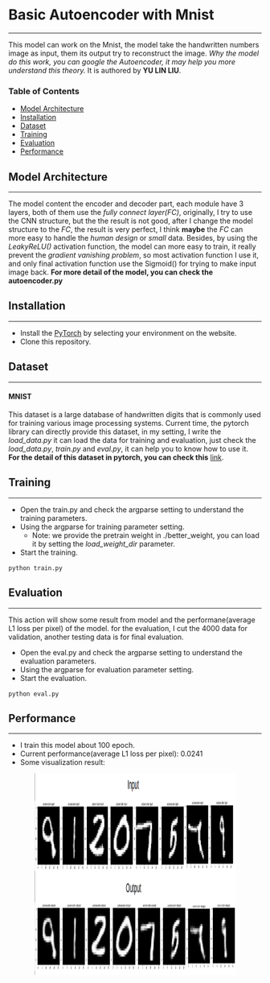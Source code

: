 # Basic Autoencoder with Mnist
---

This model can work on the Mnist, the model take the handwritten numbers image as input, them its output try to reconstruct the image.
*Why the model do this work, you can google the Autoencoder, it may help you more understand this theory.*
It is authored by **YU LIN LIU**.

### Table of Contents
- <a href='#model-architecture'>Model Architecture</a>
- <a href='#installation'>Installation</a>
- <a href='#dataset'>Dataset</a>
- <a href='#training'>Training</a>
- <a href='#evaluation'>Evaluation</a>
- <a href='#performance'>Performance</a>

## Model Architecture
---
The model content the encoder and decoder part, each module have 3 layers, both of them use the *fully connect layer(FC)*, originally, I try to use the CNN structure, but the the result is not good, after I change the model structure to the *FC*, the result is very perfect, I think **maybe** the *FC* can more easy to handle the *human design* or *small* data.
Besides, by using the *LeakyReLU()* activation function, the model can more easy to train, it really prevent the *gradient vanishing problem*, so most activation function I use it, and only final activation function use the Sigmoid() for trying to make input image back.
**For more detail of the model, you can check the autoencoder.py**

## Installation
---
- Install the [PyTorch](http://pytorch.org/) by selecting your environment on the website.
- Clone this repository.

## Dataset
---
#### MNIST 
This dataset is a large database of handwritten digits that is commonly used for training various image processing systems. 
Current time, the pytorch library can directly provide this dataset, in my setting, I write the *load_data.py* it can load the data for training and evaluation, just check the *load_data.py*, *train.py* and *eval.py*, it can help you to know how to use it.  
**For the detail of this dataset in pytorch, you can check this** [link](https://pytorch.org/docs/stable/torchvision/datasets.html#mnist).

## Training
---
- Open the train.py and check the argparse setting to understand the training parameters.
- Using the argparse for training parameter setting.
	* Note: we provide the pretrain weight in ./better_weight, you can load it by setting the *load_weight_dir* parameter.
- Start the training.
```Shell
python train.py
```	

## Evaluation
---
This action will show some result from model and the performane(average L1 loss per pixel) of the model. for the evaluation, I cut the 4000 data for validation, another testing data is for final evaluation.

- Open the eval.py and check the argparse setting to understand the evaluation parameters.
- Using the argparse for evaluation parameter setting.
- Start the evaluation.
```Shell
python eval.py
```	

## Performance
---
- I train this model about 100 epoch.
- Current performance(average L1 loss per pixel): 0.0241
- Some visualization result:

<p align="center">
<img src="https://github.com/yulinliutw/Basic-AutoEncoder-with-Mnist/blob/master/doc/exp_result.png" alt=" " width="400" height="400"></p>


